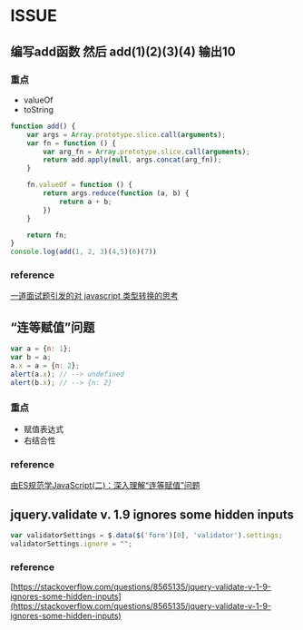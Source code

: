 # ISSUE

## 编写add函数 然后 add(1)(2)(3)(4) 输出10

### 重点

- valueOf
- toString

```js
function add() {
    var args = Array.prototype.slice.call(arguments);
    var fn = function () {
        var arg_fn = Array.prototype.slice.call(arguments);
        return add.apply(null, args.concat(arg_fn));
    }

    fn.valueOf = function () {
        return args.reduce(function (a, b) {
            return a + b;
        })
    }

    return fn;
}
console.log(add(1, 2, 3)(4,5)(6)(7))
```

### reference

[一道面试题引发的对 javascript 类型转换的思考](https://juejin.im/entry/58beb514128fe1006456df73)

## “连等赋值”问题

```js
var a = {n: 1};
var b = a;
a.x = a = {n: 2};
alert(a.x); // --> undefined
alert(b.x); // --> {n: 2}
```

### 重点

- 赋值表达式
- 右结合性

### reference

[由ES规范学JavaScript(二)：深入理解“连等赋值”问题](https://segmentfault.com/a/1190000004224719)

## jquery.validate v. 1.9 ignores some hidden inputs

```js
var validatorSettings = $.data($('form')[0], 'validator').settings;
validatorSettings.ignore = "";
```

### reference

[https://stackoverflow.com/questions/8565135/jquery-validate-v-1-9-ignores-some-hidden-inputs](https://stackoverflow.com/questions/8565135/jquery-validate-v-1-9-ignores-some-hidden-inputs)
